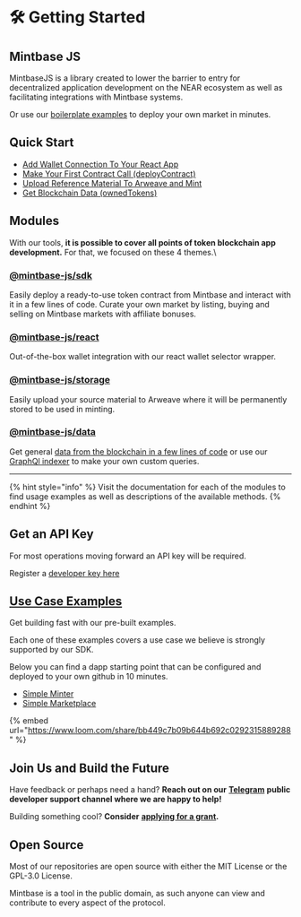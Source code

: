 # 🛠 Getting Started

## Mintbase JS

MintbaseJS is a library created to lower the barrier to entry for decentralized application development on the NEAR ecosystem as well as facilitating integrations with Mintbase systems.



Or use our [boilerplate examples](../examples.md) to deploy your own market in minutes.

## Quick Start

* [Add Wallet Connection To Your React App](add-wallet-connection-to-your-react-app.md)
* [Make Your First Contract Call (deployContract)](make-your-first-contract-call-deploycontract.md)
* [Upload Reference Material To Arweave and Mint](upload-reference-material-to-arweave-and-mint.md)
* [Get Blockchain Data (ownedTokens)](get-blockchain-data-ownedtokens.md)

## Modules

With our tools, **it is possible to cover all points of token blockchain app development.** For that, we focused on these 4 themes.\


### [@mintbase-js/sdk](./#mintbase-js-sdk)

Easily deploy a ready-to-use token contract from Mintbase and interact with it in a few lines of code. Curate your own market by listing, buying and selling on Mintbase markets with affiliate bonuses.&#x20;

### ****[**@mintbase-js/react**](./#mintbase-js-react)****

Out-of-the-box wallet integration with our react wallet selector wrapper.

### ****[**@mintbase-js/storage**](../../mintbase-sdk-ref/packages/storage/)****

Easily upload your source material to Arweave where it will be permanently stored to be used in minting.

### [@mintbase-js/data](../../mintbase-sdk-ref/packages/data/)

Get general [data from the blockchain in a few lines of code](../../mintbase-sdk-ref/packages/data/) or use our [GraphQl indexer](../read-data/mintbase-graph.md) to make your own custom queries.&#x20;

****

{% hint style="info" %}
Visit the documentation for each of the modules to find usage examples as well as descriptions of the available methods.
{% endhint %}

## Get an API Key

For most operations moving forward an API key will be required.

Register a [developer key here](https://www.mintbase.io/developer)

## [Use Case Examples](../examples.md)

Get building fast with our pre-built examples.

Each one of these examples covers a use case we believe is strongly supported by our SDK.

Below you can find a dapp starting point that can be configured and deployed to your own github in 10 minutes.

* [Simple Minter](https://github.com/Mintbase/examples/blob/main/simple-minter)
* [Simple Marketplace](https://github.com/Mintbase/examples/blob/main/simple-marketplace)

{% embed url="https://www.loom.com/share/bb449c7b09b644b692c0292315889288" %}

## Join Us and Build the Future

Have feedback or perhaps need a hand? **Reach out on our** [**Telegram**](https://t.me/mintdev) **public developer support channel where we are happy to help!**

Building something cool? **Consider** [**applying for a grant**](https://github.com/Mintbase/Grants-Program)**.**

## Open Source

Most of our repositories are open source with either the MIT License or the GPL-3.0 License.

Mintbase is a tool in the public domain, as such anyone can view and contribute to every aspect of the protocol.

